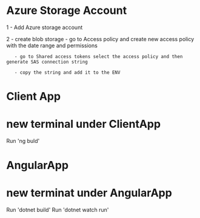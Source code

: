 # Azure Storage Account
   1 - Add Azure storage account 
    
   2 - create blob storage 
       - go to Access policy and create new access policy with the date range and permissions 

       - go to Shared access tokens select the access policy and then generate SAS connection string 

       - copy the string and add it to the ENV 


    
# Client App 
# new terminal under ClientApp

Run 'ng buld'

# AngularApp
# new terminat under AngularApp

Run 'dotnet build'
Run 'dotnet watch run'

